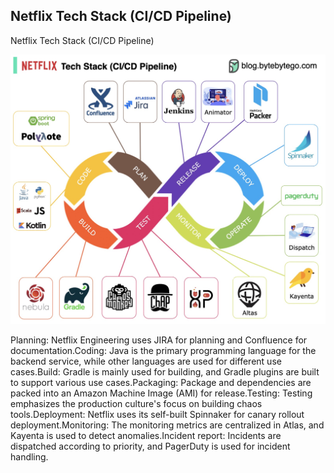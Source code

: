 ## Netflix Tech Stack (CI/CD Pipeline)
Netflix Tech Stack (CI/CD Pipeline)<p>
  <img src="../images/netflix-ci-cd.jpg" style="width: 720px" />
</p>
Planning: Netflix Engineering uses JIRA for planning and Confluence for documentation.Coding: Java is the primary programming language for the backend service, while other languages are used for different use cases.Build: Gradle is mainly used for building, and Gradle plugins are built to support various use cases.Packaging: Package and dependencies are packed into an Amazon Machine Image (AMI) for release.Testing: Testing emphasizes the production culture's focus on building chaos tools.Deployment: Netflix uses its self-built Spinnaker for canary rollout deployment.Monitoring: The monitoring metrics are centralized in Atlas, and Kayenta is used to detect anomalies.Incident report: Incidents are dispatched according to priority, and PagerDuty is used for incident handling.